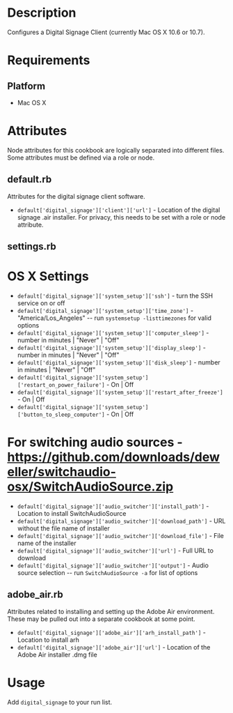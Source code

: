Description
===========

Configures a Digital Signage Client (currently Mac OS X 10.6 or 10.7).

Requirements
============

Platform
--------

* Mac OS X

Attributes
==========

Node attributes for this cookbook are logically separated into
different files. Some attributes must be defined via a role or node.


## default.rb

Attributes for the digital signage client software.

* `default['digital_signage']['client']['url']` - Location of the digital signage .air installer. For privacy, this needs to be set with a role or node attribute.

## settings.rb

# OS X Settings
* `default['digital_signage']['system_setup']['ssh']` - turn the SSH service on or off
* `default['digital_signage']['system_setup']['time_zone']` - "America/Los_Angeles" -- run `systemsetup -listtimezones` for valid options
* `default['digital_signage']['system_setup']['computer_sleep']` - number in minutes | "Never" | "Off"
* `default['digital_signage']['system_setup']['display_sleep']` - number in minutes | "Never" | "Off"
* `default['digital_signage']['system_setup']['disk_sleep']` - number in minutes | "Never" | "Off"
* `default['digital_signage']['system_setup']['restart_on_power_failure']` - On | Off
* `default['digital_signage']['system_setup']['restart_after_freeze']` - On | Off
* `default['digital_signage']['system_setup']['button_to_sleep_computer']` - On | Off

# For switching audio sources - https://github.com/downloads/deweller/switchaudio-osx/SwitchAudioSource.zip
* `default['digital_signage']['audio_switcher']['install_path']` - Location to install SwitchAudioSource
* `default['digital_signage']['audio_switcher']['download_path']` - URL without the file name of installer
* `default['digital_signage']['audio_switcher']['download_file']` - File name of the installer
* `default['digital_signage']['audio_switcher']['url']` - Full URL to download 
* `default['digital_signage']['audio_switcher']['output']` - Audio source selection -- run `SwitchAudioSource -a` for list of options


## adobe_air.rb

Attributes related to installing and setting up the Adobe Air environment. 
These may be pulled out into a separate cookbook at some point.

* `default['digital_signage']['adobe_air']['arh_install_path']` - Location to install arh
* `default['digital_signage']['adobe_air']['url']` - Location of the Adobe Air installer .dmg file

Usage
=====

Add `digital_signage` to your run list.
